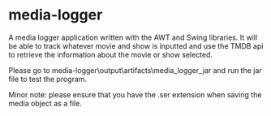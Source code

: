 # media-logger
A media logger application written with the AWT and Swing libraries. It will be able to track whatever movie and show is inputted and use the TMDB api to retrieve the information about the movie or show selected. 

Please go to media-logger\output\artifacts\media_logger_jar and run the jar file to test the program.

Minor note: please ensure that you have the .ser extension when saving the media object as a file.
